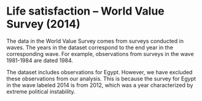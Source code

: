 # Life satisfaction – World Value Survey (2014)

The data in the World Value Survey comes from surveys conducted in waves. The years in the dataset correspond to the end year in the corresponding wave. For example, observations from surveys in the wave 1981-1984 are dated 1984.

The dataset includes observations for Egypt. However, we have excluded these observations from our analysis. This is because the survey for Egypt in the wave labeled 2014 is from 2012, which was a year characterized by extreme political instability.